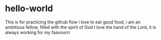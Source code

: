 # hello-world
This is for practicing the github flow
i love to eat good food, i am an ambitious fellow, filled with the spirit of God
I love the hand of the Lord, it is always working for my faavourrr
